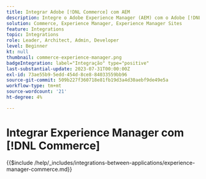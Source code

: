 ```yaml
---
title: Integrar Adobe [!DNL Commerce] com AEM
description: Integre o Adobe Experience Manager (AEM) com o Adobe [!DNL Commerce] para criar experiências de compra envolventes.
solution: Commerce, Experience Manager, Experience Manager Sites
feature: Integrations
topic: Integrations
role: Leader, Architect, Admin, Developer
level: Beginner
kt: null
thumbnail: commerce-experience-manager.png
badgeIntegration: label="Integração" type="positive"
last-substantial-update: 2023-07-31T00:00:00Z
exl-id: 73ae55b9-5edd-454d-8ce8-84033559bb96
source-git-commit: 509b227f360718e81fb19d3a4d30aebf9de49e5a
workflow-type: tm+mt
source-wordcount: '21'
ht-degree: 4%

---
```


# Integrar Experience Manager com [!DNL Commerce]

{{$include /help/_includes/integrations-between-applications/experience-manager-commerce.md}}
